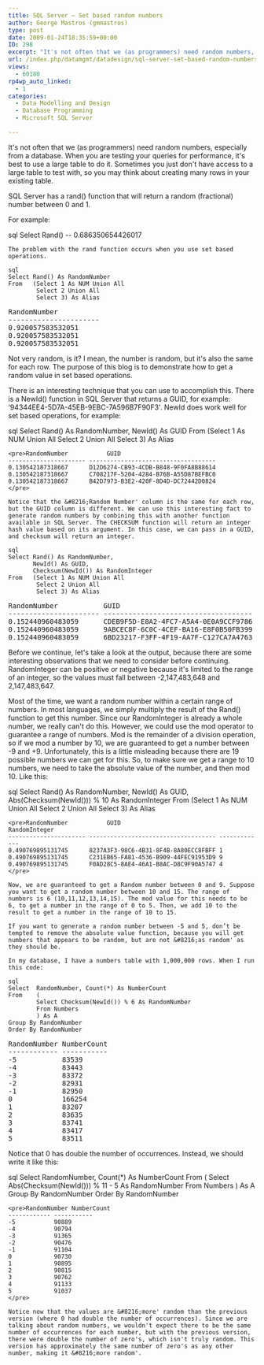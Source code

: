 ```yaml
---
title: SQL Server – Set based random numbers
author: George Mastros (gmmastros)
type: post
date: 2009-01-24T18:35:59+00:00
ID: 298
excerpt: "It's not often that we (as programmers) need random numbers, especially from a database.  When you are testing your queries for performance, it's best to use a large table to do it.  Sometimes you just don't have access to a large table to test with, so&hellip;"
url: /index.php/datamgmt/datadesign/sql-server-set-based-random-numbers/
views:
  - 60180
rp4wp_auto_linked:
  - 1
categories:
  - Data Modelling and Design
  - Database Programming
  - Microsoft SQL Server

---
```

It's not often that we (as programmers) need random numbers, especially from a database. When you are testing your queries for performance, it's best to use a large table to do it. Sometimes you just don't have access to a large table to test with, so you may think about creating many rows in your existing table.

SQL Server has a rand() function that will return a random (fractional) number between 0 and 1.
  
For example:

sql
Select Rand()
--	0.686350654426017
```
The problem with the rand function occurs when you use set based operations.

sql
Select Rand() As RandomNumber
From   (Select 1 As NUM Union All
        Select 2 Union All
        Select 3) As Alias
```
<pre>RandomNumber
----------------------
0.920057583532051
0.920057583532051
0.920057583532051</pre>

Not very random, is it? I mean, the number is random, but it's also the same for each row. The purpose of this blog is to demonstrate how to get a random value in set based operations.

There is an interesting technique that you can use to accomplish this. There is a NewId() function in SQL Server that returns a GUID, for example: &#8216;94344EE4-5D7A-45EB-9EBC-7A596B7F90F3'. NewId does work well for set based operations, for example:

sql
Select Rand() As RandomNumber, NewId() As GUID
From   (Select 1 As NUM Union All
        Select 2 Union All
        Select 3) As Alias
```
<pre>RandomNumber           GUID
---------------------- ------------------------------------
0.130542187318667      D12D6274-CB93-4CDB-B848-9F0FA8B88614
0.130542187318667      C708217F-5204-4284-B76B-A55D87BEFBC0
0.130542187318667      B42D7973-B3E2-420F-8D4D-DC72442D0824
</pre>

Notice that the &#8216;Random Number' column is the same for each row, but the GUID column is different. We can use this interesting fact to generate random numbers by combining this with another function available in SQL Server. The CHECKSUM function will return an integer hash value based on its argument. In this case, we can pass in a GUID, and checksum will return an integer.

sql
Select Rand() As RandomNumber, 
       NewId() As GUID, 
       Checksum(NewId()) As RandomInteger
From   (Select 1 As NUM Union All
        Select 2 Union All
        Select 3) As Alias
```
<pre>RandomNumber           GUID                                 RandomInteger
---------------------- ------------------------------------ --------------
0.152440960483059      CDEB9F5D-E8A2-4FC7-A5A4-0E0A9CCF9786     84,364,212
0.152440960483059      9ABCEC8F-6C0C-4CEF-BA16-E8F0B50FB399 -1,317,220,961
0.152440960483059      6BD23217-F3FF-4F19-AA7F-C127CA7A4763    976,389,102
</pre>

Before we continue, let's take a look at the output, because there are some interesting observations that we need to consider before continuing. RandomInteger can be positive or negative because it's limited to the range of an integer, so the values must fall between -2,147,483,648 and 2,147,483,647. 

Most of the time, we want a random number within a certain range of numbers. In most languages, we simply multiply the result of the Rand() function to get this number. Since our RandomInteger is already a whole number, we really can't do this. However, we could use the mod operator to guarantee a range of numbers. Mod is the remainder of a division operation, so if we mod a number by 10, we are guaranteed to get a number between -9 and +9. Unfortunately, this is a little misleading because there are 19 possible numbers we can get for this. So, to make sure we get a range to 10 numbers, we need to take the absolute value of the number, and then mod 10. Like this:

sql
Select Rand() As RandomNumber, 
       NewId() As GUID, 
       Abs(Checksum(NewId())) % 10 As RandomInteger
From   (Select 1 As NUM Union All
        Select 2 Union All
        Select 3) As Alias
```
<pre>RandomNumber           GUID                                 RandomInteger
---------------------- ------------------------------------ -------------
0.490769895131745      8237A3F3-98C6-4B31-8F4B-8A80ECC8FBFF 1
0.490769895131745      C231EB65-FA81-4536-B909-44FEC91953D9 9
0.490769895131745      F0AD28C5-8AE4-46A1-B8AC-D8C9F90A5747 4
</pre>

Now, we are guaranteed to get a Random number between 0 and 9. Suppose you want to get a random number between 10 and 15. The range of numbers is 6 (10,11,12,13,14,15). The mod value for this needs to be 6, to get a number in the range of 0 to 5. Then, we add 10 to the result to get a number in the range of 10 to 15.

If you want to generate a random number between -5 and 5, don’t be tempted to remove the absolute value function, because you will get numbers that appears to be random, but are not &#8216;as random' as they should be. 

In my database, I have a numbers table with 1,000,000 rows. When I run this code:

sql
Select	RandomNumber, Count(*) As NumberCount
From	(
		Select Checksum(NewId()) % 6 As RandomNumber
		From Numbers
		) As A
Group By RandomNumber
Order By RandomNumber
```
<pre>RandomNumber NumberCount
------------ -----------
-5           83539
-4           83443
-3           83372
-2           82931
-1           82950
0            166254
1            83207
2            83635
3            83741
4            83417
5            83511
</pre>

Notice that 0 has double the number of occurrences. Instead, we should write it like this:

sql
Select	RandomNumber, Count(*) As NumberCount
From	(
		Select Abs(Checksum(NewId())) % 11 - 5 As RandomNumber
		From Numbers
		) As A
Group By RandomNumber
Order By RandomNumber
```
<pre>RandomNumber NumberCount
------------ -----------
-5           90889
-4           90794
-3           91365
-2           90476
-1           91104
0            90730
1            90895
2            90815
3            90762
4            91133
5            91037
</pre>

Notice now that the values are &#8216;more' random than the previous version (where 0 had double the number of occurrences). Since we are talking about random numbers, we wouldn't expect there to be the same number of occurrences for each number, but with the previous version, there were double the number of zero's, which isn't truly random. This version has approximately the same number of zero's as any other number, making it &#8216;more random'.